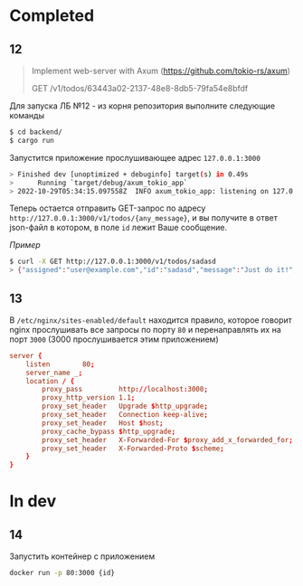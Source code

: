 # **Completed**

## 12

> Implement web-server with Axum (https://github.com/tokio-rs/axum)
>
> GET /v1/todos/63443a02-2137-48e8-8db5-79fa54e8bfdf

Для запуска ЛБ №12 - из корня репозитория выполните следующие команды

```bash
$ cd backend/
$ cargo run
```

Запустится приложение прослушивающее адрес `127.0.0.1:3000`

```bash
> Finished dev [unoptimized + debuginfo] target(s) in 0.49s
>      Running `target/debug/axum_tokio_app`
> 2022-10-29T05:34:15.097558Z  INFO axum_tokio_app: listening on 127.0.0.1:3000
```

Теперь остается отправить GET-запрос по адресу `http://127.0.0.1:3000/v1/todos/{any_message}`, и вы получите в ответ json-файл в котором, в поле `id` лежит Ваше сообщение.

*Пример*

```bash
$ curl -X GET http://127.0.0.1:3000/v1/todos/sadasd
> {"assigned":"user@example.com","id":"sadasd","message":"Just do it!","priority":"A"}
```

## 13
В `/etc/nginx/sites-enabled/default` находится правило, которое говорит nginx прослушивать все запросы по порту `80` и перенаправлять их на порт `3000` (3000 прослушивается этим приложением)  
```conf
server {
    listen        80;
    server_name _;
    location / {
        proxy_pass         http://localhost:3000;
        proxy_http_version 1.1;
        proxy_set_header   Upgrade $http_upgrade;
        proxy_set_header   Connection keep-alive;
        proxy_set_header   Host $host;
        proxy_cache_bypass $http_upgrade;
        proxy_set_header   X-Forwarded-For $proxy_add_x_forwarded_for;
        proxy_set_header   X-Forwarded-Proto $scheme;
    }
}
```

# In dev

## 14
Запустить контейнер с приложением
```bash
docker run -p 80:3000 {id}
```